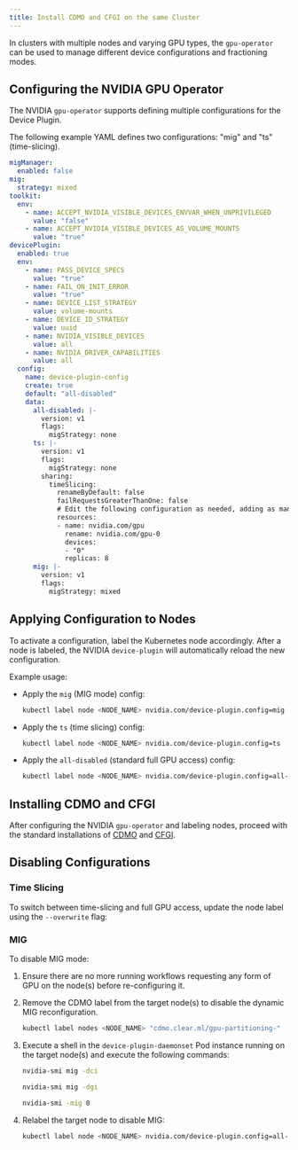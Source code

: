 ```yaml
---
title: Install CDMO and CFGI on the same Cluster
---
```


In clusters with multiple nodes and varying GPU types, the `gpu-operator` can be used to manage different device configurations
and fractioning modes.

## Configuring the NVIDIA GPU Operator

The NVIDIA `gpu-operator` supports defining multiple configurations for the Device Plugin.

The following example YAML defines two configurations: "mig" and "ts" (time-slicing).

``` yaml
migManager:
  enabled: false
mig:
  strategy: mixed
toolkit:
  env:
    - name: ACCEPT_NVIDIA_VISIBLE_DEVICES_ENVVAR_WHEN_UNPRIVILEGED
      value: "false"
    - name: ACCEPT_NVIDIA_VISIBLE_DEVICES_AS_VOLUME_MOUNTS
      value: "true"
devicePlugin:
  enabled: true
  env:
    - name: PASS_DEVICE_SPECS
      value: "true"
    - name: FAIL_ON_INIT_ERROR
      value: "true"
    - name: DEVICE_LIST_STRATEGY
      value: volume-mounts
    - name: DEVICE_ID_STRATEGY
      value: uuid
    - name: NVIDIA_VISIBLE_DEVICES
      value: all
    - name: NVIDIA_DRIVER_CAPABILITIES
      value: all
  config:
    name: device-plugin-config
    create: true
    default: "all-disabled"
    data:
      all-disabled: |-
        version: v1
        flags:
          migStrategy: none
      ts: |-
        version: v1
        flags:
          migStrategy: none
        sharing:
          timeSlicing:
            renameByDefault: false
            failRequestsGreaterThanOne: false
            # Edit the following configuration as needed, adding as many GPU indices as many cards are installed on the Host.
            resources:
            - name: nvidia.com/gpu
              rename: nvidia.com/gpu-0
              devices:
              - "0"
              replicas: 8
      mig: |-
        version: v1
        flags:
          migStrategy: mixed
```

## Applying Configuration to Nodes

To activate a configuration, label the Kubernetes node accordingly. After a node is labeled, 
the NVIDIA `device-plugin` will automatically reload the new configuration.

Example usage:
  * Apply the `mig` (MIG mode) config:
    ``` bash
    kubectl label node <NODE_NAME> nvidia.com/device-plugin.config=mig
    ```

  * Apply the `ts` (time slicing) config:
    ``` bash
    kubectl label node <NODE_NAME> nvidia.com/device-plugin.config=ts
    ```

  * Apply the `all-disabled` (standard full GPU access) config:
    ``` bash
    kubectl label node <NODE_NAME> nvidia.com/device-plugin.config=all-disabled
    ```

## Installing CDMO and CFGI

After configuring the NVIDIA `gpu-operator` and labeling nodes, proceed with the standard installations of [CDMO](cdmo.md) 
and [CFGI](cfgi.md).

## Disabling Configurations 

### Time Slicing

To switch between time-slicing and full GPU access, update the node label using the `--overwrite` flag:

### MIG

To disable MIG mode:

1. Ensure there are no more running workflows requesting any form of GPU on the node(s) before re-configuring it.
2. Remove the CDMO label from the target node(s) to disable the dynamic MIG reconfiguration.

    ``` bash
    kubectl label nodes <NODE_NAME> "cdmo.clear.ml/gpu-partitioning-"
    ```

3. Execute a shell in the `device-plugin-daemonset` Pod instance running on the target node(s) and execute the following commands:

    ``` bash
    nvidia-smi mig -dci

    nvidia-smi mig -dgi

    nvidia-smi -mig 0
    ```

4. Relabel the target node to disable MIG:

    ``` bash
    kubectl label node <NODE_NAME> nvidia.com/device-plugin.config=all-disabled --overwrite
    ```